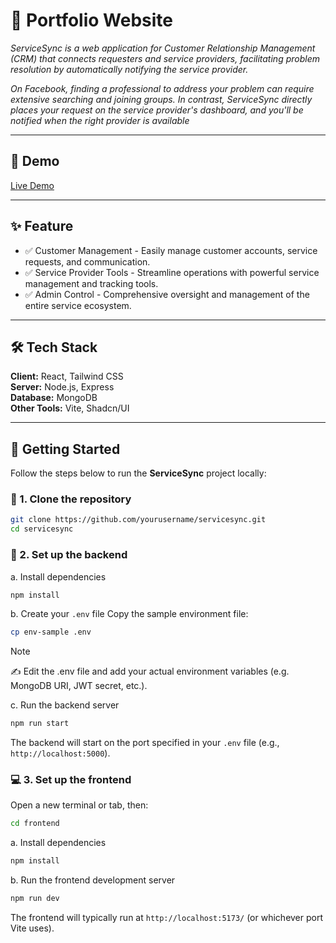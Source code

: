 # 🚀 Portfolio Website

_ServiceSync is a web application for Customer Relationship Management (CRM) that connects requesters and service providers, facilitating problem resolution by automatically notifying the service provider._

_On Facebook, finding a professional to address your problem can require extensive searching and joining groups. In contrast, ServiceSync directly places your request on the service provider's dashboard, and you'll be notified when the right provider is available_

---

## 📸 Demo

[Live Demo](https://servicesync.onrender.com/)  

---

## ✨ Feature

- ✅ Customer Management
      - Easily manage customer accounts, service requests, and communication.
- ✅ Service Provider Tools
      - Streamline operations with powerful service management and tracking tools.
- ✅ Admin Control
      - Comprehensive oversight and management of the entire service ecosystem.

---

## 🛠 Tech Stack

**Client:** React, Tailwind CSS  
**Server:** Node.js, Express  
**Database:** MongoDB  
**Other Tools:** Vite, Shadcn/UI

---

## 🚀 Getting Started
Follow the steps below to run the **ServiceSync** project locally:

### 🔁 1. Clone the repository

```bash
git clone https://github.com/yourusername/servicesync.git
cd servicesync
```

### 🔧 2. Set up the backend

a. Install dependencies
```bash
npm install
```

b. Create your `.env` file
Copy the sample environment file:
```bash
cp env-sample .env
```
> [!NOTE]
> ✍️ Edit the .env file and add your actual environment variables (e.g. MongoDB URI, JWT secret, etc.).

c. Run the backend server
```bash
npm run start
```
The backend will start on the port specified in your `.env` file (e.g., `http://localhost:5000`).

### 💻 3. Set up the frontend
Open a new terminal or tab, then:
```bash
cd frontend
```
a. Install dependencies
```bash
npm install
```
b. Run the frontend development server
```bash
npm run dev
```

The frontend will typically run at `http://localhost:5173/` (or whichever port Vite uses).



